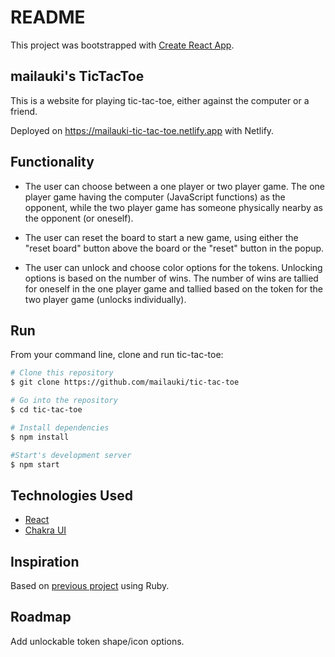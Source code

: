 # README
This project was bootstrapped with [Create React App](https://github.com/facebook/create-react-app).

## mailauki's TicTacToe
This is a website for playing tic-tac-toe, either against the computer or a friend.

Deployed on https://mailauki-tic-tac-toe.netlify.app with Netlify.

## Functionality
* The user can choose between a one player or two player game. The one player game having the computer (JavaScript functions) as the opponent, while the two player game has someone physically nearby as the opponent (or oneself).

* The user can reset the board to start a new game, using either the "reset board" button above the board or the "reset" button in the popup.

* The user can unlock and choose color options for the tokens. Unlocking options is based on the number of wins. The number of wins are tallied for oneself in the one player game and tallied based on the token for the two player game (unlocks individually).

## Run
From your command line, clone and run tic-tac-toe:

```bash
# Clone this repository
$ git clone https://github.com/mailauki/tic-tac-toe

# Go into the repository
$ cd tic-tac-toe

# Install dependencies
$ npm install

#Start's development server
$ npm start
```

## Technologies Used
* [React](https://reactjs.org)
* [Chakra UI](https://chakra-ui.com)

## Inspiration
Based on [previous project](https://github.com/mailauki/phase-3-oo-tic-tac-toe) using Ruby.

## Roadmap
Add unlockable token shape/icon options.
